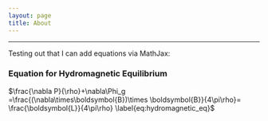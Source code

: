 ```yaml
---
layout: page
title: About
---
```


-----

Testing out that I can add equations via MathJax:
### Equation for Hydromagnetic Equilibrium
$\frac{\nabla P}{\rho}+\nabla\Phi_g =\frac{(\nabla\times\boldsymbol{B})\times \boldsymbol{B}}{4\pi\rho}= \frac{\boldsymbol{L}}{4\pi\rho}
\label{eq:hydromagnetic_eq}$

